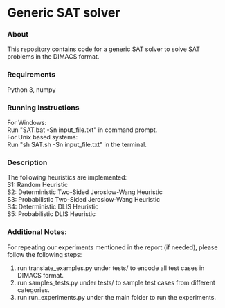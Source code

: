 # Generic SAT solver

### About
This repository contains code for a generic SAT solver to solve SAT problems in the DIMACS format.

### Requirements
Python 3, numpy

### Running Instructions
For Windows:  
Run "SAT.bat -Sn input_file.txt" in command prompt.  
For Unix based systems:  
Run "sh SAT.sh -Sn input_file.txt" in the terminal.

### Description
The following heuristics are implemented:  
S1: Random Heuristic  
S2: Deterministic Two-Sided Jeroslow-Wang Heuristic  
S3: Probabilistic Two-Sided Jeroslow-Wang Heuristic  
S4: Deterministic DLIS Heuristic  
S5: Probabilistic DLIS Heuristic

### Additional Notes:
For repeating our experiments mentioned in the report (if needed), please follow the following steps:
1. run translate_examples.py under tests/ to encode all test cases in DIMACS format.
2. run samples_tests.py under tests/ to sample test cases from different categories.
3. run run_experiments.py under the main folder to run the experiments.
